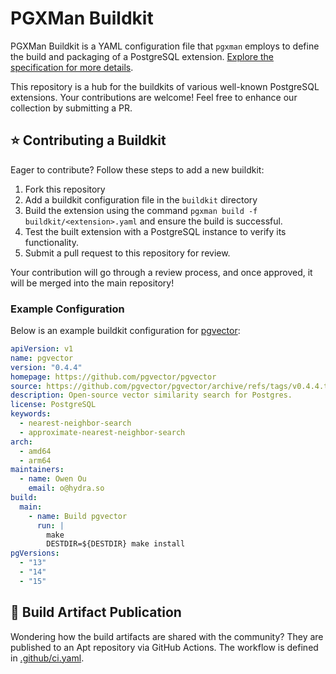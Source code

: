 # PGXMan Buildkit

PGXMan Buildkit is a YAML configuration file that `pgxman` employs to define the build and packaging of a PostgreSQL extension.
[Explore the specification for more details](spec/buildkit.md).

This repository is a hub for the buildkits of various well-known PostgreSQL extensions. Your contributions are welcome! Feel free to enhance our collection by submitting a PR.

## :star: Contributing a Buildkit

Eager to contribute? Follow these steps to add a new buildkit:

1. Fork this repository
1. Add a buildkit configuration file in the `buildkit` directory
1. Build the extension using the command `pgxman build -f buildkit/<extension>.yaml` and ensure the build is successful.
1. Test the built extension with a PostgreSQL instance to verify its functionality.
1. Submit a pull request to this repository for review.

Your contribution will go through a review process, and once approved, it will be merged into the main repository!

### Example Configuration

Below is an example buildkit configuration for [pgvector](https://github.com/pgvector/pgvector):

```yaml
apiVersion: v1
name: pgvector
version: "0.4.4"
homepage: https://github.com/pgvector/pgvector
source: https://github.com/pgvector/pgvector/archive/refs/tags/v0.4.4.tar.gz
description: Open-source vector similarity search for Postgres.
license: PostgreSQL
keywords:
  - nearest-neighbor-search
  - approximate-nearest-neighbor-search
arch:
  - amd64
  - arm64
maintainers:
  - name: Owen Ou
    email: o@hydra.so
build:
  main:
    - name: Build pgvector
      run: |
        make
        DESTDIR=${DESTDIR} make install
pgVersions:
  - "13"
  - "14"
  - "15"
```

## :rocket: Build Artifact Publication

Wondering how the build artifacts are shared with the community?
They are published to an Apt repository via GitHub Actions.
The workflow is defined in [.github/ci.yaml](.github/ci.yaml).
